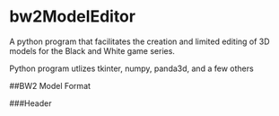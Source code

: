 # bw2ModelEditor
A python program that facilitates the creation and limited editing of 3D models for the Black and White game series.

Python program utlizes tkinter, numpy, panda3d, and a few others

##BW2 Model Format



###Header
